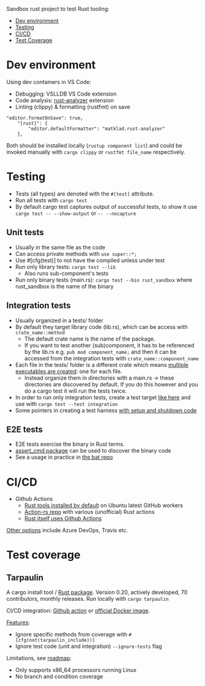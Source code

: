 Sandbox rust project to test Rust tooling:

- [Dev environment](#dev-environment)
- [Testing](#testing)
- [CI/CD](#cicd)
- [Test Coverage](#test-coverage)

# Dev environment
Using dev containers in VS Code: 
- Debugging: VSLLDB VS Code extension
- Code analysis: [rust-analyzer](https://marketplace.visualstudio.com/items?itemName=matklad.rust-analyzer) extension
- Linting (clippy) & formatting (rustfmt) on save
```
"editor.formatOnSave": true, 
    "[rust]": { 
        "editor.defaultFormatter": "matklad.rust-analyzer"
    },
```
Both should be installed locally (`rustup component list`) and could be invoked manually with `cargo clippy`
or `rustfmt file_name` respectively.

# Testing
- Tests (all types) are denoted with the `#[test]` attribute.
- Run all tests with `cargo test`
- By default cargo test captures output of successful tests, to show it use `cargo test --
--show-output` or `-- --nocapture`

## Unit tests
- Usually in the same file as the code
- Can access private methods with `use super::*;`
- Use #[cfg(test)] to not have the compiled unless under test
- Run only library tests: `cargo test --lib`
  - Also runs sub-component's tests
- Run only binary tests (main.rs): `cargo test --bin rust_sandbox` where rust_sandbox is the name of the binary

## Integration tests
- Usually organized in a tests/ folder
- By default they target library code (lib.rs), which can be access with `crate_name::method`
  - The default crate name is the name of the package.
  - If you want to test another (sub)component, it has to be referenced by the lib.rs e.g. `pub mod
    component_name;` and then it can be accessed from the integration tests with
    `crate_name::component_name`
- Each file in the tests/ folder is a different crate which means [multiple executables are created](https://mozilla.github.io/application-services/book/design/test-faster.html#appendix-how-to-avoid-redundant-compiles-for-benchmarks-and-integration-tests): one for each file.
  - Instead organize them in directories with a main.rs -> these directories are discovered by
    default. If you do this however and you do a cargo test it will run the tests twice.
- In order to run only integration tests, create a test target [like
  here](https://joshleeb.com/blog/rust-integration-tests/) and use with `cargo test --test integration` 
- Some pointers in creating a test harness [with setup and shutdown
  code](https://tjtelan.com/blog/rust-custom-test-harness/)

## E2E tests
- E2E tests exercise the binary in Rust terms.
- [assert_cmd package](https://crates.io/crates/assert_cmd) can be used to discover the binary code
- See a usage in practice in [the bat
  repo](https://github.com/sharkdp/bat/blob/master/tests/integration_tests.rs)

# CI/CD
- Github Actions
  - [Rust tools
    installed by default](https://github.com/actions/virtual-environments/blob/ubuntu20/20220227.1/images/linux/Ubuntu2004-Readme.md#rust-tools)
    on Ubuntu latest GitHub workers
  - [Action-rs repo](https://github.com/actions-rs) with various (unofficial) Rust actions
  - [Rust itself uses Github
    Actions](https://blog.rust-lang.org/inside-rust/2020/07/23/rust-ci-is-moving-to-github-actions.html)
  
[Other options](https://doc.rust-lang.org/cargo/guide/continuous-integration.html) include Azure
DevOps, Travis etc.  

# Test coverage
## Tarpaulin
A cargo install tool / [Rust package](https://crates.io/crates/cargo-tarpaulin). Version 0.20, actively developed, 70 contributors, monthly releases.
Run locally with `cargo tarpaulin` 

CI/CD integration: [Github action](https://github.com/marketplace/actions/rust-tarpaulin) or
[official Docker
image](https://github.com/xd009642/tarpaulin#github-actions).

[Features](https://github.com/xd009642/tarpaulin#features):  
- Ignore specific methods from coverage with `#[cfg(not(tarpaulin_include))]`
- Ignore test code (unit and integration) `--ignore-tests` flag

Limitations, see [roadmap](https://github.com/xd009642/tarpaulin#roadmap):  
- Only supports x86_64 processors running Linux
- No branch and condition coverage
